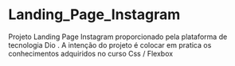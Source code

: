 # Landing_Page_Instagram
Projeto Landing Page Instagram proporcionado pela plataforma de tecnologia Dio . A intenção do projeto é colocar em pratica os conhecimentos adquiridos no curso Css / Flexbox
